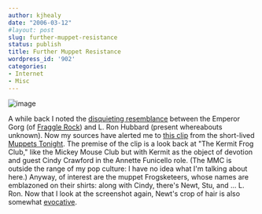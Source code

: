 ```yaml
---
author: kjhealy
date: "2006-03-12"
#layout: post
slug: further-muppet-resistance
status: publish
title: Further Muppet Resistance
wordpress_id: '902'
categories:
- Internet
- Misc
---
```


![image](http://www.kieranhealy.org/files/misc/kfroglron.png)

A while back I noted the [disquieting resemblance](http://crookedtimber.org/2006/01/02/separated-at-birth) between the Emperor Gorg (of [Fraggle Rock](http://www.amazon.com/exec/obidos/ASIN/B0009RQSSW/104-7889918-1956712)) and L. Ron Hubbard (present whereabouts unknown). Now my sources have alerted me to [this clip](http://www.youtube.com/watch?v=9sH42MMepT4&search=muppet) from the short-lived [Muppets Tonight](http://en.wikipedia.org/wiki/Muppets_Tonight). The premise of the clip is a look back at "The Kermit Frog Club," like the Mickey Mouse Club but with Kermit as the object of devotion and guest Cindy Crawford in the Annette Funicello role. (The MMC is outside the range of my pop culture: I have no idea what I'm talking about here.) Anyway, of interest are the muppet Frogsketeers, whose names are emblazoned on their shirts: along with Cindy, there's Newt, Stu, and … L. Ron. Now that I look at the screenshot again, Newt's crop of hair is also somewhat [evocative](http://en.wikipedia.org/wiki/Newt_Gingrich). 

